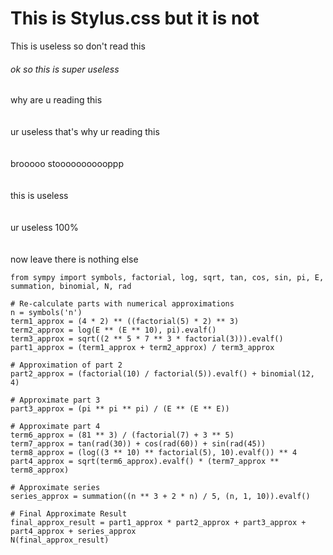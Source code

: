 # This is Stylus.css but it is not
This is useless so don't read this


###### ok so this is super useless 
why are u reading this 
<br>
<br>
<br>
ur useless that's why ur reading this 
<br>
<br>
<br>
brooooo stooooooooooppp
<br>
<br>
<br>
this is useless
<br>
<br>
<br>
ur useless 100%
<br>
<br>
<br>
now leave there is nothing else
```
from sympy import symbols, factorial, log, sqrt, tan, cos, sin, pi, E, summation, binomial, N, rad

# Re-calculate parts with numerical approximations
n = symbols('n')
term1_approx = (4 * 2) ** ((factorial(5) * 2) ** 3)
term2_approx = log(E ** (E ** 10), pi).evalf()
term3_approx = sqrt((2 ** 5 * 7 ** 3 * factorial(3))).evalf()
part1_approx = (term1_approx + term2_approx) / term3_approx

# Approximation of part 2
part2_approx = (factorial(10) / factorial(5)).evalf() + binomial(12, 4)

# Approximate part 3
part3_approx = (pi ** pi ** pi) / (E ** (E ** E))

# Approximate part 4
term6_approx = (81 ** 3) / (factorial(7) + 3 ** 5)
term7_approx = tan(rad(30)) + cos(rad(60)) + sin(rad(45))
term8_approx = (log((3 ** 10) ** factorial(5), 10).evalf()) ** 4
part4_approx = sqrt(term6_approx).evalf() * (term7_approx ** term8_approx)

# Approximate series
series_approx = summation((n ** 3 + 2 * n) / 5, (n, 1, 10)).evalf()

# Final Approximate Result
final_approx_result = part1_approx * part2_approx + part3_approx + part4_approx + series_approx
N(final_approx_result)
```
